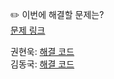 ✏️ 이번에 해결할 문제는? <br>
[문제 링크](https://www.acmicpc.net/problem/2164)

권현욱: [해결 코드]() <br>
김동국: [해결 코드](https://github.com/catomat0/algorithm/blob/main/%EB%B0%B1%EC%A4%80/Silver/2164.%E2%80%85%EC%B9%B4%EB%93%9C2/%EC%B9%B4%EB%93%9C2.java) <br>
